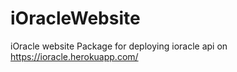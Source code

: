 # iOracleWebsite
iOracle website
Package for deploying ioracle api on https://ioracle.herokuapp.com/
